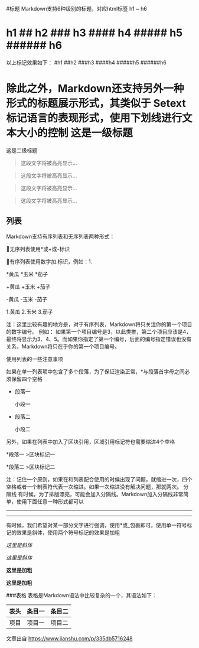 #标题
Markdown支持6种级别的标题，对应html标签 h1 ~ h6
# h1 ## h2 ### h3 #### h4 ##### h5 ###### h6
以上标记效果如下：
#h1
##h2
###h3
####h4
#####h5
######h6

除此之外，Markdown还支持另外一种形式的标题展示形式，其类似于 Setext 标记语言的表现形式，使用下划线进行文本大小的控制
这是一级标题
===
这是二级标题

> 这段文字将被高亮显示...

> 这段文字将被高亮显示...

> 这段文字将被高亮显示...

> 这段文字将被高亮显示...

## 列表

Markdown支持有序列表和无序列表两种形式：

无序列表使用*或+或-标识

有序列表使用数字加.标识，例如：1.

*黄瓜
*玉米
*茄子

+黄瓜
+玉米
+茄子

-黄瓜
-玉米
-茄子

1.黄瓜
2.玉米
3.茄子


注：这里比较有趣的地方是，对于有序列表，Markdown将只关注你的第一个项目的数字编号。
例如：
如果第一个项目编号是3，以此类推，第二个项目应该是4，最终将显示为3、4、5。而如果你指定了第一个编号，后面的编号指定错误也没有关系，Markdown将只在乎你的第一个项目编号。

使用列表的一些注意事项

如果在单一列表项中包含了多个段落，为了保证渲染正常，*与段落首字母之间必须保留四个空格

*    段落一

     小段一
*    段落二

     小段二

另外，如果在列表中加入了区块引用，区域引用标记符也需要缩进4个空格

*段落一
    >区块标记一

*段落二
    >区块标记二

注：记住一个原则，如果在和列表配合使用的时候出现了问题，就缩进一次，四个空格或者一个制表符代表一次缩进。如果一次缩进没有解决问题，那就两次。
分隔线
有时候，为了排版漂亮，可能会加入分隔线。Markdown加入分隔线非常简单，使用下面任意一种形式都可以
***
---
有时候，我们希望对某一部分文字进行强调，使用*或_包裹即可。使用单一符号标记的效果是斜体，使用两个符号标记的效果是加粗

*这里是斜体*

_这里是斜体_

**这里是加粗**

__这里是加粗__


###表格
表格是Markdown语法中比较复杂的一个，其语法如下：

表头|条目一|条目二
:---:|:---:|:---:
项目|项目一|项目二


文章出自
https://www.jianshu.com/p/335db5716248










